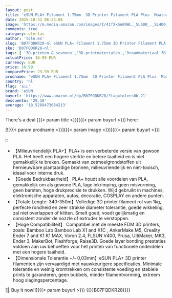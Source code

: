 ```yaml
---
layout: post
title: 'eSUN PLA+ Filament 1.75mm  3D Printer Filament PLA Plus  Maatnauwkeurigheid +/- 0.03mm  1kg Spoel  2.2 LBS  3D Print Filament voor 3D Printers  Zwart'
date: 2025-10-31 06:23:04
image: 'https://m.media-amazon.com/images/I/41fXk6n69WL._SL500_._SL400_.jpg'
comments: true
category: ofertas
author: 'tole.es'
slug: 'B07FQDKR28-nl eSUN PLA+ Filament 1.75mm 3D Printer Filament PLA Plus...'
sku: 'B07FQDKR28-nl'
tags: [ '3D-printen & scannen','3D-printmaterialen','Draadmateriaal 3D-printers','Zakelijk, industrie & wetenschap','esun','🇳🇱', ]
actualPrice: 16.99 EUR
currency: EUR
price: 16.99
comparePrice: 23.99 EUR
prodname: 'eSUN PLA+ Filament 1.75mm  3D Printer Filament PLA Plus  Maatnauwkeurigheid +/- 0.03mm  1kg Spoel  2.2 LBS  3D Print Filament voor 3D Printers  Zwart'
country: 'nl'
flag: '🇳🇱'
brand: 'eSUN'
buyurl: 'https://www.amazon.nl/dp/B07FQDKR28/?tag=tolees0b-21'
descuento: '29.18'
average: '18.5289473684213'
---
```


There's a deal [{{< param title >}}]({{< param buyurl >}})  here:

[![{{< param prodname >}}]({{< param image >}})]({{< param buyurl >}})

ℹ️:

- 【Milieuvriendelijk PLA+】PLA+ is een verbeterde versie van gewoon PLA. Het heeft een hogere sterkte en betere taaiheid en is niet gemakkelijk te breken. Gemaakt van zetmeelgrondstoffen uit hernieuwbare plantaardige bronnen, milieuvriendelijk en niet-toxisch, ideaal voor interne druk.
- 【Goede Bedrukbaarheid】 PLA+ houdt alle voordelen van PLA, gemakkelijk om als gewone PLA, lage inkrimping, geen misvorming, geen barsten, hoge drukprecisie te drukken. Wijd gebruikt in machines, elektronische apparaten, autos, decoratie, COSPLAY en andere punten.
- 【Totale Lengte: 340-350m】Volledige 3D printer filament rol van 1kg, perfecte rondheid en zeer strakke diameter tolerantie, goede wikkeling, zal niet overlappen of klitten. Smelt goed, voedt gelijkmatig en consistent zonder de nozzle of extruder te verstoppen.
- 【Hoge Compatibiliteit】 Compatibel met de meeste FDM 3D printers, zoals: Bamboo Lab Bamboo Lab X1 and X1C , AnkerMake M5, Creality Ender 7 and K1 K1 MAX, Voron 2.4, FLSUN V400, Prusa, UltiMaker, MK3, Ender 3, MakerBot, Flashforge, Raise3D. Goede layer bonding prestaties voldoen aan uw behoeften voor het printen van functionele onderdelen met een hogere taaiheid.
- 【Dimensionale Tolerantie +/- 0,03mm】eSUN PLA+ 3D printer filamenten zijn vervaardigd met nauwkeurigere specificaties. Minimale tolerantie en weinig kromtrekken om consistente voeding en stabiele prints te garanderen, geen bubbels, minder filamentvorming, extreem hoog slagingspercentage.

[🛒 Buy it now!!]({{< param buyurl >}})
{{<world>}}B07FQDKR28{{</world>}}
